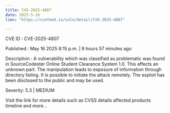 ```yaml
---
title: CVE-2025-4807
date: 2025-5-16
lien: "https://cvefeed.io/vuln/detail/CVE-2025-4807"

---
```


CVE ID : CVE-2025-4807

Published :  May 16
2025
8:15 p.m. | 9 hours
57 minutes ago

Description : A vulnerability
which was classified as problematic
was found in SourceCodester Online Student Clearance System 1.0. This affects an unknown part. The manipulation leads to exposure of information through directory listing. It is possible to initiate the attack remotely. The exploit has been disclosed to the public and may be used.

Severity: 5.3 | MEDIUM

Visit the link for more details
such as CVSS details
affected products
timeline
and more...

